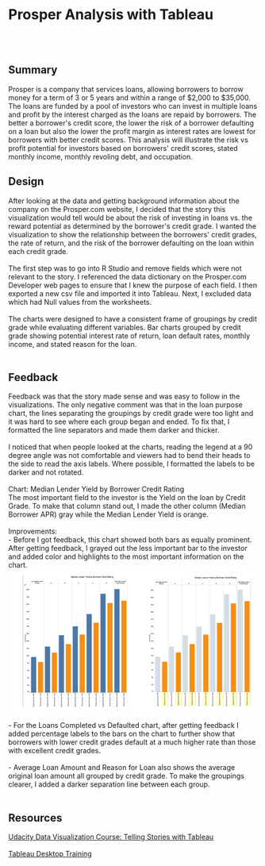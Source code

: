 Prosper Analysis with Tableau
=============================

<br><br>

Summary
-------

Prosper is a company that services loans, allowing borrowers to borrow money for a term of 3 or 5 years and within a range of $2,000 to $35,000. The loans are funded by a pool of investors who can invest in multiple loans and profit by the interest charged as the loans are repaid by borrowers. The better a borrower's credit score, the lower the risk of a borrower defaulting on a loan but also the lower the profit margin as interest rates are lowest for borrowers with better credit scores. This analysis will illustrate the risk vs profit potential for investors based on borrowers' credit scores, stated monthly income, monthly revoling debt, and occupation. <br>

Design
------

After looking at the data and getting background information about the company on the Prosper.com website, I decided that the story this visualization would tell would be about the risk of investing in loans vs. the reward potential as determined by the borrower's credit grade. I wanted the visualization to show the relationship between the borrowers' credit grades, the rate of return, and the risk of the borrower defaulting on the loan within each credit grade. <br><br> The first step was to go into R Studio and remove fields which were not relevant to the story. I referenced the data dictionary on the Prosper.com Developer web pages to ensure that I knew the purpose of each field. I then exported a new csv file and imported it into Tableau. Next, I excluded data which had Null values from the worksheets. <br><br> The charts were designed to have a consistent frame of groupings by credit grade while evaluating different variables. Bar charts grouped by credit grade showing potential interest rate of return, loan default rates, monthly income, and stated reason for the loan. <br><br>

Feedback
--------

Feedback was that the story made sense and was easy to follow in the visualizations. The only negative comment was that in the loan purpose chart, the lines separating the groupings by credit grade were too light and it was hard to see where each group began and ended. To fix that, I formatted the line separators and made them darker and thicker. <br><br> I noticed that when people looked at the charts, reading the legend at a 90 degree angle was not comfortable and viewers had to bend their heads to the side to read the axis labels. Where possible, I formatted the labels to be darker and not rotated. <br><br> Chart: Median Lender Yield by Borrower Credit Rating<br> The most important field to the investor is the Yield on the loan by Credit Grade. To make that column stand out, I made the other column (Median Borrower APR) gray while the Median Lender Yield is orange. <br><br> Improvements:<br> - Before I got feedback, this chart showed both bars as equally prominent. After getting feedback, I grayed out the less important bar to the investor and added color and highlights to the most important information on the chart. ![Before and After](chart1beforeafter.png) <br><br> - For the Loans Completed vs Defaulted chart, after getting feedback I added percentage labels to the bars on the chart to further show that borrowers with lower credit grades default at a much higher rate than those with excellent credit grades. <br><br> - Average Loan Amount and Reason for Loan also shows the average original loan amount all grouped by credit grade. To make the groupings clearer, I added a darker separation line between each group. <br><br>

Resources
---------

<a href="https://classroom.udacity.com/nanodegrees/nd002/parts/38e740f3-bea2-43cb-a474-1de2abe3ec4b/modules/acbe4df1-d046-40fd-a2e5-8e1a777c339f/lessons/820d84b6-974f-4531-b4da-371de2f91e79/concepts/b337a5fa-b932-4159-8972-4461ed3f4963">Udacity Data Visualization Course: Telling Stories with Tableau</a> <br><br> <a href="https://www.tableau.com/learn/training">Tableau Desktop Training</a>
